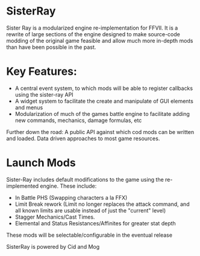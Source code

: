 # SisterRay
Sister Ray is a modularized engine re-implementation for FFVII. It is a rewrite of large sections of the engine designed to make source-code modding of the original game feasible and allow much more in-depth mods than have been possible in the past.

# Key Features: 
* A central event system, to which mods will be able to register callbacks using the sister-ray API
* A widget system to facilitate the create and manipulate of GUI elements and menus
* Modularization of much of the games battle engine to facilitate adding new commands, mechanics, damage formulas, etc

Further down the road:
A public API against which cod mods can be written and loaded. Data driven approaches to most game resources.

# Launch Mods

Sister-Ray includes default modifications to the game using the re-implemented engine. These include:
* In Battle PHS (Swapping characters a la FFX)
* Limit Break rework (Limit no longer replaces the attack command, and all known limits are usable instead of just the "current" level)
* Stagger Mechanics/Cast Times.
* Elemental and Status Resistances/Affinites for greater stat depth

These mods will be selectable/configurable in the eventual release

SisterRay is powered by Cid and Mog
